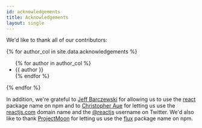 ```yaml
---
id: acknowledgements
title: Acknowledgements
layout: single
---
```


We'd like to thank all of our contributors:

<div class="three-column">
  {% for author_col in site.data.acknowledgements %}
  <ul>
    {% for author in author_col %}
    <li>{{ author }}</li>
    {% endfor %}
  </ul>
  {% endfor %}
</div>

In addition, we're grateful to [Jeff Barczewski](https://github.com/jeffbski) for allowing us to use the [react](https://www.npmjs.com/package/react) package name on npm and to [Christopher Aue](http://christopheraue.net/) for letting us use the [reactjs.com](http://reactjs.com/) domain name and the [@reactjs](https://twitter.com/reactjs) username on Twitter.  We'd also like to thank [ProjectMoon](https://github.com/ProjectMoon) for letting us use the [flux](https://www.npmjs.com/package/flux) package name on npm.

